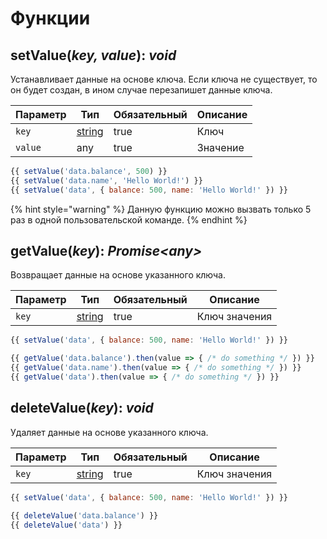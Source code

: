# Функции

## setValue(_key, value_): _void_

Устанавливает данные на основе ключа. Если ключа не существует, то он будет создан, в ином случае перезапишет данные ключа.

<table><thead><tr><th>Параметр</th><th>Тип</th><th data-type="checkbox">Обязательный</th><th>Описание</th></tr></thead><tbody><tr><td><code>key</code></td><td><a href="https://developer.mozilla.org/ru/docs/Web/JavaScript/Reference/Global_Objects/String">string</a></td><td>true</td><td>Ключ</td></tr><tr><td><code>value</code></td><td>any</td><td>true</td><td>Значение</td></tr></tbody></table>

```javascript
{{ setValue('data.balance', 500) }}
{{ setValue('data.name', 'Hello World!') }}
{{ setValue('data', { balance: 500, name: 'Hello World!' }) }}
```

{% hint style="warning" %}
Данную функцию можно вызвать только 5 раз в одной пользовательской команде.
{% endhint %}

## getValue(_key_): _Promise\<any>_

Возвращает данные на основе указанного ключа.

<table><thead><tr><th>Параметр</th><th>Тип</th><th data-type="checkbox">Обязательный</th><th>Описание</th></tr></thead><tbody><tr><td><code>key</code></td><td><a href="https://developer.mozilla.org/ru/docs/Web/JavaScript/Reference/Global_Objects/String">string</a></td><td>true</td><td>Ключ значения</td></tr></tbody></table>

```javascript
{{ setValue('data', { balance: 500, name: 'Hello World!' }) }}

{{ getValue('data.balance').then(value => { /* do something */ }) }}
{{ getValue('data.name').then(value => { /* do something */ }) }}
{{ getValue('data').then(value => { /* do something */ }) }}
```

## deleteValue(_key_): _void_

Удаляет данные на основе указанного ключа.

<table><thead><tr><th>Параметр</th><th>Тип</th><th data-type="checkbox">Обязательный</th><th>Описание</th></tr></thead><tbody><tr><td><code>key</code></td><td><a href="https://developer.mozilla.org/ru/docs/Web/JavaScript/Reference/Global_Objects/String">string</a></td><td>true</td><td>Ключ значения</td></tr></tbody></table>

```javascript
{{ setValue('data', { balance: 500, name: 'Hello World!' }) }}

{{ deleteValue('data.balance') }}
{{ deleteValue('data') }}
```
